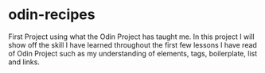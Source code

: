 # odin-recipes
First Project using what the Odin Project has taught me. In this project I will show off the skill I have learned throughout the first few lessons I have read of Odin Project such as my understanding of elements, tags, boilerplate, list and links.
